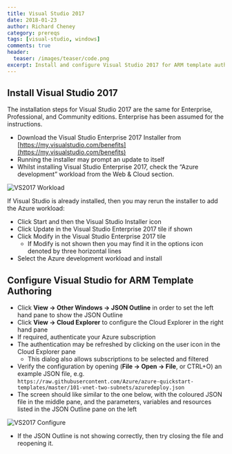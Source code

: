 ```yaml
---
title: Visual Studio 2017
date: 2018-01-23
author: Richard Cheney
category: prereqs
tags: [visual-studio, windows]
comments: true
header:
  teaser: /images/teaser/code.png
excerpt: Install and configure Visual Studio 2017 for ARM template authoring
---
```


## Install Visual Studio 2017

The installation steps for Visual Studio 2017 are the same for Enterprise, Professional, and Community editions.  Enterprise has been assumed for the instructions.

* Download the Visual Studio Enterprise 2017 Installer from [https://my.visualstudio.com/benefits](https://my.visualstudio.com/benefits)
* Running the installer may prompt an update to itself
* Whilst installing Visual Studio Enterprise 2017, check the “Azure development” workload from the Web & Cloud section.

![VS2017 Workload](../vs2017/images/vs2017Workload.png)

If Visual Studio is already installed, then you may rerun the installer to add the Azure workload:

* Click Start and then the Visual Studio Installer icon
* Click Update in the Visual Studio Enterprise 2017 tile if shown
* Click Modify in the Visual Studio Enterprise 2017 tile
    * If Modify is not shown then you may find it in the options icon denoted by three horizontal lines
* Select the Azure development workload and install

## Configure Visual Studio for ARM Template Authoring

* Click __View -> Other Windows -> JSON Outline__ in order to set the left hand pane to show the JSON Outline
* Click __View -> Cloud Explorer__ to configure the Cloud Explorer in the right hand pane
* If required, authenticate your Azure subscription
* The authentication may be refreshed by clicking on the user icon in the Cloud Explorer pane
    * This dialog also allows subscriptions to be selected and filtered
* Verify the configuration by opening (__File -> Open -> File__, or CTRL+O) an example JSON file, e.g. `https://raw.githubusercontent.com/Azure/azure-quickstart-templates/master/101-vnet-two-subnets/azuredeploy.json`
* The screen should like similar to the one below, with the coloured JSON file in the middle pane, and the parameters, variables and resources listed in the JSON Outline pane on the left

![VS2017 Configure](../vs2017/images/vs2017Configure.png)

* If the JSON Outline is not showing correctly, then try closing the file and reopening it.